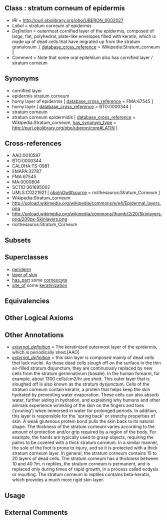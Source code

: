 
## Class : stratum corneum of epidermis

 * *IRI* = http://purl.obolibrary.org/obo/UBERON_0002027
 * *Label* = stratum corneum of epidermis
 * *Definition* = outermost cornified layer of the epidermis, composed of large, flat, polyhedral, plate-like envelopes filled with keratin, which is made up of dead cells that have migrated up from the stratum granulosum. [ [database_cross_reference](../../ef/oboInOwl#hasDbXref.md) = Wikipedia:Stratum_corneum ]
 * *Comment* = Note that some oral epitehlium also has cornified layer / stratum corneum

## Synonyms

 * cornified layer
 * epidermis stratum corneum
 * horny layer of epidermis [ [database_cross_reference](../../ef/oboInOwl#hasDbXref.md) = FMA:67545 ]
 * horny layer [ [database_cross_reference](../../ef/oboInOwl#hasDbXref.md) = BTO:0000344 ]
 * stratum corneum
 * stratum corneum epidermidis [ [database_cross_reference](../../ef/oboInOwl#hasDbXref.md) = Wikipedia:Stratum_corneum, [has_synonym_type](../../pe/oboInOwl#hasSynonymType.md) = http://purl.obolibrary.org/obo/uberon/core#LATIN ]

## Cross-references

 * AAO:0010597
 * BTO:0000344
 * CALOHA:TS-0981
 * EMAPA:32787
 * FMA:67545
 * MA:0000804
 * SCTID:361695002
 * UMLS:C0221921 [ [oboInOwl#source](../../ce/oboInOwl#source.md) = ncithesaurus:Stratum_Corneum ]
 * Wikipedia:Stratum_corneum
 * http://upload.wikimedia.org/wikipedia/commons/e/e4/Epidermal_layers.png
 * http://upload.wikimedia.org/wikipedia/commons/thumb/2/20/Skinlayers.png/200px-Skinlayers.png
 * ncithesaurus:Stratum_Corneum

## Subsets


## Superclasses

 * [periderm](../../UBERON/55/UBERON_0003055.md)
 * [layer of skin](../../UBERON/54/UBERON_0013754.md)
 * [has_part](../../BFO/51/BFO_0000051.md) some [corneocyte](../../CL/53/CL_0002153.md)
 * [site_of](../../core#site/of/core#site_of.md) some [keratinization](../../GO/24/GO_0031424.md)

## Equivalencies


## Other Logical Axioms


## Other Annotations

 * *[external_definition](../../UBPROP/01/UBPROP_0000001.md)* = The keratinized outermost layer of the epidermis, which is periodically shed.[AAO]
 * *[external_definition](../../UBPROP/01/UBPROP_0000001.md)* = this skin layer is composed mainly of dead cells that lack nuclei. As these dead cells slough off on the surface in the thin air-filled stratum disjunctum, they are continuously replaced by new cells from the stratum germinativum (basale). In the human forearm, for example, about 1300 cells/cm2/hr are shed. This outer layer that is sloughed off is also known as the stratum dysjunctum. Cells of the stratum corneum contain keratin, a protein that helps keep the skin hydrated by preventing water evaporation. These cells can also absorb water, further aiding in hydration, and explaining why humans and other animals experience wrinkling of the skin on the fingers and toes ('pruning') when immersed in water for prolonged periods. In addition, this layer is responsible for the 'spring back' or stretchy properties of skin. A weak glutenous protein bond pulls the skin back to its natural shape. The thickness of the stratum corneum varies according to the amount of protection and/or grip required by a region of the body. For example, the hands are typically used to grasp objects, requiring the palms to be covered with a thick stratum corneum. In a similar manner, the sole of the foot is prone to injury, and so it is protected with a thick stratum corneum layer. In general, the stratum corneum contains 15 to 20 layers of dead cells. The stratum corneum has a thickness between 10 and 40 ?m. n reptiles, the stratum corneum is permanent, and is replaced only during times of rapid growth, in a process called ecdysis or moulting. The stratum corneum in reptiles contains beta-keratin, which provides a much more rigid skin layer.

## Usage


## External Comments

